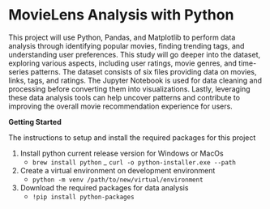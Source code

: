 # MovieLens Analysis with Python 

This project will use Python, Pandas, and Matplotlib to perform data analysis through identifying popular movies, finding trending tags, and understanding user preferences. This study will go deeper into the dataset, exploring various aspects, including user ratings, movie genres, and time-series patterns. The dataset consists of six files providing data on movies, links, tags, and ratings. The Jupyter Notebook is used for data cleaning and processing before converting them into visualizations. Lastly, leveraging these data analysis tools can help uncover patterns and contribute to improving the overall movie recommendation experience for users. 

**Getting Started**

The instructions to setup and install the required packages for this project

1. Install python current release version for Windows or MacOs
    * `brew install python` _ `curl -o python-installer.exe --path`
2. Create a virtual environment on development environment
    * `python -m venv /path/to/new/virtual/environment`
3. Download the required packages for data analysis
    * `!pip install python-packages`